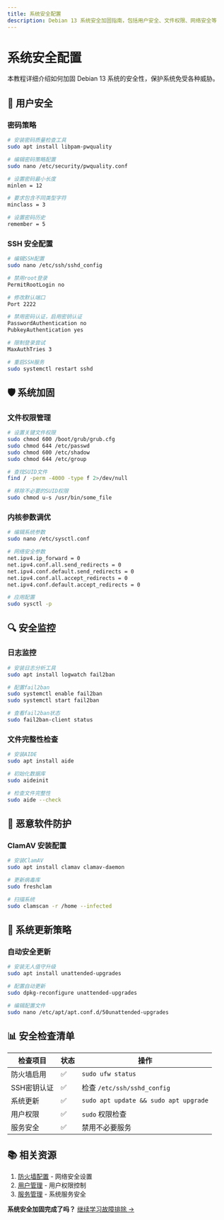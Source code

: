 ```yaml
---
title: 系统安全配置
description: Debian 13 系统安全加固指南，包括用户安全、文件权限、网络安全等
---
```


# 系统安全配置

本教程详细介绍如何加固 Debian 13 系统的安全性，保护系统免受各种威胁。

## 🔐 用户安全

### 密码策略

```bash
# 安装密码质量检查工具
sudo apt install libpam-pwquality

# 编辑密码策略配置
sudo nano /etc/security/pwquality.conf

# 设置密码最小长度
minlen = 12

# 要求包含不同类型字符
minclass = 3

# 设置密码历史
remember = 5
```

### SSH 安全配置

```bash
# 编辑SSH配置
sudo nano /etc/ssh/sshd_config

# 禁用root登录
PermitRootLogin no

# 修改默认端口
Port 2222

# 禁用密码认证，启用密钥认证
PasswordAuthentication no
PubkeyAuthentication yes

# 限制登录尝试
MaxAuthTries 3

# 重启SSH服务
sudo systemctl restart sshd
```

## 🛡️ 系统加固

### 文件权限管理

```bash
# 设置关键文件权限
sudo chmod 600 /boot/grub/grub.cfg
sudo chmod 644 /etc/passwd
sudo chmod 600 /etc/shadow
sudo chmod 644 /etc/group

# 查找SUID文件
find / -perm -4000 -type f 2>/dev/null

# 移除不必要的SUID权限
sudo chmod u-s /usr/bin/some_file
```

### 内核参数调优

```bash
# 编辑系统参数
sudo nano /etc/sysctl.conf

# 网络安全参数
net.ipv4.ip_forward = 0
net.ipv4.conf.all.send_redirects = 0
net.ipv4.conf.default.send_redirects = 0
net.ipv4.conf.all.accept_redirects = 0
net.ipv4.conf.default.accept_redirects = 0

# 应用配置
sudo sysctl -p
```

## 🔍 安全监控

### 日志监控

```bash
# 安装日志分析工具
sudo apt install logwatch fail2ban

# 配置fail2ban
sudo systemctl enable fail2ban
sudo systemctl start fail2ban

# 查看fail2ban状态
sudo fail2ban-client status
```

### 文件完整性检查

```bash
# 安装AIDE
sudo apt install aide

# 初始化数据库
sudo aideinit

# 检查文件完整性
sudo aide --check
```

## 🚫 恶意软件防护

### ClamAV 安装配置

```bash
# 安装ClamAV
sudo apt install clamav clamav-daemon

# 更新病毒库
sudo freshclam

# 扫描系统
sudo clamscan -r /home --infected
```

## 🔧 系统更新策略

### 自动安全更新

```bash
# 安装无人值守升级
sudo apt install unattended-upgrades

# 配置自动更新
sudo dpkg-reconfigure unattended-upgrades

# 编辑配置文件
sudo nano /etc/apt/apt.conf.d/50unattended-upgrades
```

## 📊 安全检查清单

| 检查项目 | 状态 | 操作 |
|----------|------|------|
| 防火墙启用 | ✅ | `sudo ufw status` |
| SSH密钥认证 | ✅ | 检查 `/etc/ssh/sshd_config` |
| 系统更新 | ✅ | `sudo apt update && sudo apt upgrade` |
| 用户权限 | ✅ | `sudo` 权限检查 |
| 服务安全 | ✅ | 禁用不必要服务 |

## 📚 相关资源

1. [防火墙配置](/administration/firewall) - 网络安全设置
2. [用户管理](/administration/users) - 用户权限控制
3. [服务管理](/administration/services) - 系统服务安全

**系统安全加固完成了吗？** [继续学习故障排除 →](/troubleshooting/faq) 